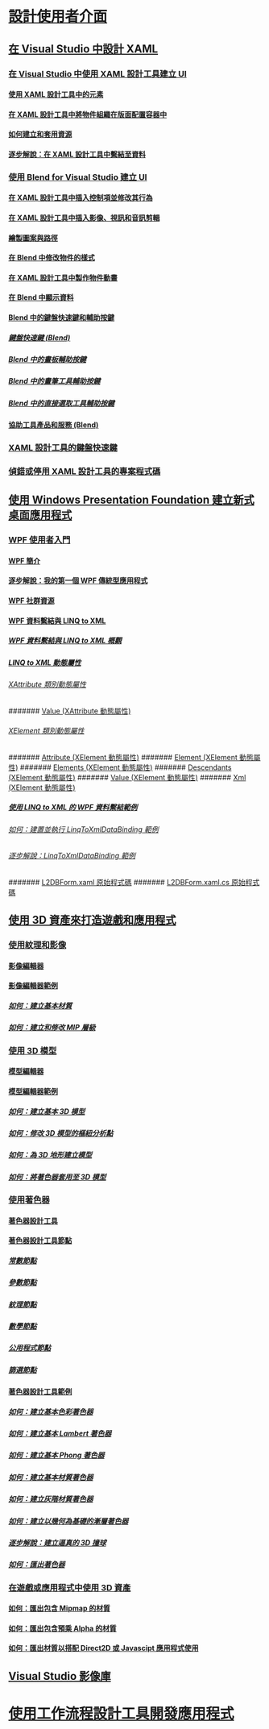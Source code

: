 # [設計使用者介面](designing-user-interfaces.md)
## [在 Visual Studio 中設計 XAML](designing-xaml-in-visual-studio.md)
### [在 Visual Studio 中使用 XAML 設計工具建立 UI](creating-a-ui-by-using-xaml-designer-in-visual-studio.md)
#### [使用 XAML 設計工具中的元素](working-with-elements-in-xaml-designer.md)
#### [在 XAML 設計工具中將物件組織在版面配置容器中](organize-objects-into-layout-containers-in-xaml-designer.md)
#### [如何建立和套用資源](how-to-create-and-apply-a-resource.md)
#### [逐步解說：在 XAML 設計工具中繫結至資料](walkthrough-binding-to-data-in-xaml-designer.md)
### [使用 Blend for Visual Studio 建立 UI](creating-a-ui-by-using-blend-for-visual-studio.md)
#### [在 XAML 設計工具中插入控制項並修改其行為](insert-controls-and-modify-their-behavior-in-xaml-designer.md)
#### [在 XAML 設計工具中插入影像、視訊和音訊剪輯](insert-images-videos-and-audio-clips-in-xaml-designer.md)
#### [繪製圖案與路徑](draw-shapes-and-paths.md)
#### [在 Blend 中修改物件的樣式](modify-the-style-of-objects-in-blend.md)
#### [在 XAML 設計工具中製作物件動畫](animate-objects-in-xaml-designer.md)
#### [在 Blend 中顯示資料](display-data-in-blend.md)
#### [Blend 中的鍵盤快速鍵和輔助按鍵](keyboard-shortcuts-and-modifier-keys-in-blend.md)
##### [鍵盤快速鍵 (Blend)](keyboard-shortcuts-in-blend.md)
##### [Blend 中的畫板輔助按鍵](artboard-modifier-keys-in-blend.md)
##### [Blend 中的畫筆工具輔助按鍵](pen-tool-modifier-keys-in-blend.md)
##### [Blend 中的直接選取工具輔助按鍵](direct-selection-tool-modifier-keys-in-blend.md)
#### [協助工具產品和服務 (Blend)](accessibility-products-and-services-blend.md)
### [XAML 設計工具的鍵盤快速鍵](keyboard-shortcuts-for-xaml-designer.md)
### [偵錯或停用 XAML 設計工具的專案程式碼](debugging-or-disabling-project-code-in-xaml-designer.md)
## [使用 Windows Presentation Foundation 建立新式桌面應用程式](create-modern-desktop-applications-with-windows-presentation-foundation.md)
### [WPF 使用者入門](getting-started-with-wpf.md)
#### [WPF 簡介](introduction-to-wpf.md)
#### [逐步解說：我的第一個 WPF 傳統型應用程式](walkthrough-my-first-wpf-desktop-application2.md)
#### [WPF 社群資源](wpf-community-resources.md)
#### [WPF 資料繫結與 LINQ to XML](wpf-data-binding-with-linq-to-xml.md)
##### [WPF 資料繫結與 LINQ to XML 概觀](wpf-data-binding-with-linq-to-xml-overview.md)
##### [LINQ to XML 動態屬性](linq-to-xml-dynamic-properties.md)
###### [XAttribute 類別動態屬性](xattribute-class-dynamic-properties.md)
####### [Value (XAttribute 動態屬性)](value-xattribute-dynamic-property.md)
###### [XElement 類別動態屬性](xelement-class-dynamic-properties.md)
####### [Attribute (XElement 動態屬性)](attribute-xelement-dynamic-property.md)
####### [Element (XElement 動態屬性)](element-xelement-dynamic-property.md)
####### [Elements (XElement 動態屬性)](elements-xelement-dynamic-property.md)
####### [Descendants (XElement 動態屬性)](descendants-xelement-dynamic-property.md)
####### [Value (XElement 動態屬性)](value-xelement-dynamic-property.md)
####### [Xml (XElement 動態屬性)](xml-xelement-dynamic-property.md)
##### [使用 LINQ to XML 的 WPF 資料繫結範例](wpf-data-binding-using-linq-to-xml-example.md)
###### [如何：建置並執行 LinqToXmlDataBinding 範例](how-to-build-and-run-the-linqtoxmldatabinding-example.md)
###### [逐步解說：LinqToXmlDataBinding 範例](walkthrough-linqtoxmldatabinding-example.md)
####### [L2DBForm.xaml 原始程式碼](l2dbform-xaml-source-code.md)
####### [L2DBForm.xaml.cs 原始程式碼](l2dbform-xaml-cs-source-code.md)
## [使用 3D 資產來打造遊戲和應用程式](working-with-3-d-assets-for-games-and-apps.md)
### [使用紋理和影像](working-with-textures-and-images.md)
#### [影像編輯器](image-editor.md)
#### [影像編輯器範例](image-editor-examples.md)
##### [如何：建立基本材質](how-to-create-a-basic-texture.md)
##### [如何：建立和修改 MIP 層級](how-to-create-and-modify-mip-levels.md)
### [使用 3D 模型](working-with-3-d-models.md)
#### [模型編輯器](model-editor.md)
#### [模型編輯器範例](model-editor-examples.md)
##### [如何：建立基本 3D 模型](how-to-create-a-basic-3-d-model.md)
##### [如何：修改 3D 模型的樞紐分析點](how-to-modify-the-pivot-point-of-a-3-d-model.md)
##### [如何：為 3D 地形建立模型](how-to-model-3-d-terrain.md)
##### [如何：將著色器套用至 3D 模型](how-to-apply-a-shader-to-a-3-d-model.md)
### [使用著色器](working-with-shaders.md)
#### [著色器設計工具](shader-designer.md)
#### [著色器設計工具節點](shader-designer-nodes.md)
##### [常數節點](constant-nodes.md)
##### [參數節點](parameter-nodes.md)
##### [紋理節點](texture-nodes.md)
##### [數學節點](math-nodes.md)
##### [公用程式節點](utility-nodes.md)
##### [篩選節點](filter-nodes.md)
#### [著色器設計工具範例](shader-designer-examples.md)
##### [如何：建立基本色彩著色器](how-to-create-a-basic-color-shader.md)
##### [如何：建立基本 Lambert 著色器](how-to-create-a-basic-lambert-shader.md)
##### [如何：建立基本 Phong 著色器](how-to-create-a-basic-phong-shader.md)
##### [如何：建立基本材質著色器](how-to-create-a-basic-texture-shader.md)
##### [如何：建立灰階材質著色器](how-to-create-a-grayscale-texture-shader.md)
##### [如何：建立以幾何為基礎的漸層著色器](how-to-create-a-geometry-based-gradient-shader.md)
##### [逐步解說：建立逼真的 3D 撞球](walkthrough-creating-a-realistic-3-d-billiard-ball.md)
##### [如何：匯出著色器](how-to-export-a-shader.md)
### [在遊戲或應用程式中使用 3D 資產](using-3-d-assets-in-your-game-or-app.md)
#### [如何：匯出包含 Mipmap 的材質](how-to-export-a-texture-that-contains-mipmaps.md)
#### [如何：匯出包含預乘 Alpha 的材質](how-to-export-a-texture-that-has-premultiplied-alpha.md)
#### [如何：匯出材質以搭配 Direct2D 或 Javascipt 應用程式使用](how-to-export-a-texture-for-use-with-direct2d-or-javascipt-apps.md)
## [Visual Studio 影像庫](the-visual-studio-image-library.md)
# [使用工作流程設計工具開發應用程式](../workflow-designer/developing-applications-with-the-workflow-designer.md)
